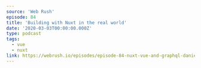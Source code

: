 ```yaml
---
source: 'Web Rush'
episode: 84
title: 'Building with Nuxt in the real world'
date: '2020-03-03T00:00:00.000Z'
type: podcast
tags:
  - vue
  - nuxt
link: https://webrush.io/episodes/episode-84-nuxt-vue-and-graphql-daniel-roe
---
```

